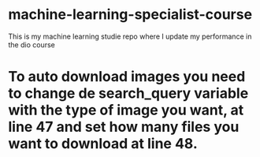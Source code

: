 # machine-learning-specialist-course
This is my machine learning studie repo where I update my performance in the dio course

# To auto download images you need to change de search_query variable with the type of image you want, at line 47 and set how many files you want to download at line 48.
